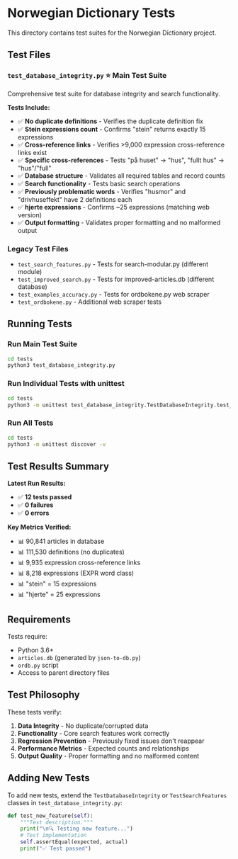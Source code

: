 # Norwegian Dictionary Tests

This directory contains test suites for the Norwegian Dictionary project.

## Test Files

### `test_database_integrity.py` ⭐ **Main Test Suite**
Comprehensive test suite for database integrity and search functionality.

**Tests Include:**
- ✅ **No duplicate definitions** - Verifies the duplicate definition fix
- ✅ **Stein expressions count** - Confirms "stein" returns exactly 15 expressions
- ✅ **Cross-reference links** - Verifies >9,000 expression cross-reference links exist
- ✅ **Specific cross-references** - Tests "på huset" → "hus", "fullt hus" → "hus"/"full"
- ✅ **Database structure** - Validates all required tables and record counts
- ✅ **Search functionality** - Tests basic search operations
- ✅ **Previously problematic words** - Verifies "husmor" and "drivhuseffekt" have 2 definitions each
- ✅ **hjerte expressions** - Confirms ~25 expressions (matching web version)
- ✅ **Output formatting** - Validates proper formatting and no malformed output

### Legacy Test Files
- `test_search_features.py` - Tests for search-modular.py (different module)
- `test_improved_search.py` - Tests for improved-articles.db (different database)
- `test_examples_accuracy.py` - Tests for ordbokene.py web scraper
- `test_ordbokene.py` - Additional web scraper tests

## Running Tests

### Run Main Test Suite
```bash
cd tests
python3 test_database_integrity.py
```

### Run Individual Tests with unittest
```bash
cd tests
python3 -m unittest test_database_integrity.TestDatabaseIntegrity.test_no_duplicate_definitions -v
```

### Run All Tests
```bash
cd tests
python3 -m unittest discover -v
```

## Test Results Summary

**Latest Run Results:**
- ✅ **12 tests passed**
- ✅ **0 failures**  
- ✅ **0 errors**

**Key Metrics Verified:**
- 📊 90,841 articles in database
- 📊 111,530 definitions (no duplicates)
- 📊 9,935 expression cross-reference links
- 📊 8,218 expressions (EXPR word class)
- 📊 "stein" = 15 expressions
- 📊 "hjerte" = 25 expressions

## Requirements

Tests require:
- Python 3.6+
- `articles.db` (generated by `json-to-db.py`)
- `ordb.py` script
- Access to parent directory files

## Test Philosophy

These tests verify:
1. **Data Integrity** - No duplicate/corrupted data
2. **Functionality** - Core search features work correctly
3. **Regression Prevention** - Previously fixed issues don't reappear
4. **Performance Metrics** - Expected counts and relationships
5. **Output Quality** - Proper formatting and no malformed content

## Adding New Tests

To add new tests, extend the `TestDatabaseIntegrity` or `TestSearchFeatures` classes in `test_database_integrity.py`:

```python
def test_new_feature(self):
    """Test description."""
    print("\n🔍 Testing new feature...")
    # Test implementation
    self.assertEqual(expected, actual)
    print("✅ Test passed")
```